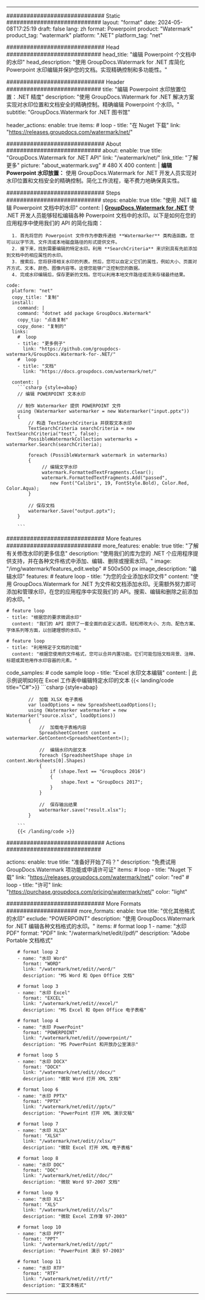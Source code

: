 
---
############################# Static ############################
layout: "format"
date:  2024-05-08T17:25:19
draft: false
lang: zh
format: Powerpoint
product: "Watermark"
product_tag: "watermark"
platform: ".NET"
platform_tag: "net"

############################# Head ############################
head_title: "编辑 Powerpoint 个文档中的水印"
head_description: "使用 GroupDocs.Watermark for .NET 库简化 Powerpoint 水印编辑并保护您的文档。实现精确控制和多功能性。"

############################# Header ############################
title: "编辑 Powerpoint 水印放置位置：.NET 精度" 
description: "使用 GroupDocs.Watermark for .NET 解决方案实现对水印位置和文档安全的精确控制。精确编辑 Powerpoint 个水印。"
subtitle: "GroupDocs.Watermark for .NET 图书馆" 

header_actions:
  enable: true
  items:
    #  loop
    - title: "在 Nuget 下载"
      link: "https://releases.groupdocs.com/watermark/net/"
      
############################# About ############################
about:
    enable: true
    title: "GroupDocs.Watermark for .NET API"
    link: "/watermark/net/"
    link_title: "了解更多"
    picture: "about_watermark.svg" # 480 X 400
    content: |
       **编辑 Powerpoint 水印放置：** 使用 GroupDocs.Watermark for .NET 开发人员实现对水印位置和文档安全的精确控制。简化工作流程，毫不费力地确保真实性。

############################# Steps ############################
steps:
    enable: true
    title: "使用 .NET 编辑 Powerpoint 文档中的水印"
    content: |
      **[GroupDocs.Watermark for .NET](https://products.groupdocs.com/watermark/net/)** 使 .NET 开发人员能够轻松编辑各种 Powerpoint 文档中的水印。以下是如何在您的应用程序中使用我们的 API 的简化指南：
      
      1. 首先将您的 Powerpoint 文件作为参数传递给 **Watermarker** 类构造函数。您可以以字节流、文件流或本地磁盘路径的形式提供文件。
      2. 接下来，找到需要编辑的特定水印。利用 **SearchCriteria** 来识别具有先前添加到文档中的相应属性的水印。
      3. 搜索后，您将获得相关水印的列表。然后，您可以自定义它们的属性，例如大小、页面对齐方式、文本、颜色、图像内容等。这使您能够广泛控制您的数据。
      4. 完成水印编辑后，保存更新的文档。您可以利用本地文件路径或流来存储最终结果。
   
    code:
      platform: "net"
      copy_title: "复制"
      install:
        command: |
        command: "dotnet add package GroupDocs.Watermark"
        copy_tip: "点击复制"
        copy_done: "复制的"
      links:
        #  loop
        - title: "更多例子"
          link: "https://github.com/groupdocs-watermark/GroupDocs.Watermark-for-.NET/"
        #  loop
        - title: "文档"
          link: "https://docs.groupdocs.com/watermark/net/"
          
      content: |
        ```csharp {style=abap}
        // 编辑 POWERPOINT 文本水印

        // 制作 Watermarker 提供 POWERPOINT 文件
        using (Watermarker watermarker = new Watermarker("input.pptx"))
        {
            // 构造 TextSearchCriteria 并获取文本水印
            TextSearchCriteria searchCriteria = new TextSearchCriteria("test", false);
            PossibleWatermarkCollection watermarks = watermarker.Search(searchCriteria);

            foreach (PossibleWatermark watermark in watermarks)
            {
                 // 编辑文字水印
                 watermark.FormattedTextFragments.Clear();
                 watermark.FormattedTextFragments.Add("passed", 
                    new Font("Calibri", 19, FontStyle.Bold), Color.Red, Color.Aqua);
            }

            // 保存文档
            watermarker.Save("output.pptx");
        }
        
        ```            

############################# More features ############################
more_features:
  enable: true
  title: "了解有关修改水印的更多信息"
  description: "使用我们的库为您的 .NET 个应用程序提供支持，并在各种文件格式中添加、编辑、删除或搜索水印。"
  image: "/img/watermark/features_edit.webp" # 500x500 px
  image_description: "编辑水印"
  features:
    # feature loop
    - title: "为您的企业添加水印文件"
      content: "使用 GroupDocs.Watermark for .NET 为文件和文档添加水印。无需额外努力即可添加和管理水印，在您的应用程序中实现我们的 API。搜索、编辑和删除之前添加的水印。"

    # feature loop
    - title: "根据您的要求微调水印"
      content: "我们的 API 提供了一套全面的自定义选项。轻松修改大小、方向、配色方案、字体系列等方面，以创建理想的水印。"

    # feature loop
    - title: "利用特定于文档的功能"
      content: "根据您使用的文件格式，您可以合并内置功能。它们可能包括文档背景、注释、标题或其他用作水印容器的元素。"
      
  code_samples:
    # code sample loop
    - title: "Excel 水印文本编辑"
      content: |
        此示例说明如何在 Excel 工作表中编辑特定水印的文本
        {{< landing/code title="C#">}}
        ```csharp {style=abap}
        
            //  加载 XLSX 电子表格
            var loadOptions = new SpreadsheetLoadOptions();
            using (Watermarker watermarker = new Watermarker("source.xlsx", loadOptions))
            {
                //  加载电子表格内容
                SpreadsheetContent content = watermarker.GetContent<SpreadsheetContent>();

                //  编辑水印内部文本
                foreach (SpreadsheetShape shape in content.Worksheets[0].Shapes)
                {
                    if (shape.Text == "GroupDocs 2016")
                    {
                        shape.Text = "GroupDocs 2017";
                    }
                }

                //  保存输出结果
                watermarker.save("result.xlsx");
            }

        ```
        {{< /landing/code >}}


############################# Actions ############################

actions:
  enable: true
  title: "准备好开始了吗？"
  description: "免费试用 GroupDocs.Watermark 项功能或申请许可证"
  items:
    #  loop
    - title: "Nuget 下载"
      link: "https://releases.groupdocs.com/watermark/net/"
      color: "red"
        #  loop
    - title: "许可"
      link: "https://purchase.groupdocs.com/pricing/watermark/net/"
      color: "light"


############################# More Formats #####################
more_formats:
    enable: true
    title: "优化其他格式的水印"
    exclude: "POWERPOINT"
    description: "使用 GroupDocs.Watermark for .NET 编辑各种文档格式的水印。"
    items: 
        # format loop 1
        - name: "水印 PDF"
          format: "PDF"
          link: "/watermark/net/edit//pdf/"
          description: "Adobe Portable 文档格式"

        # format loop 2
        - name: "水印 Word"
          format: "WORD"
          link: "/watermark/net/edit//word/"
          description: "MS Word 和 Open Office 文档"
          
        # format loop 3
        - name: "水印 Excel"
          format: "EXCEL"
          link: "/watermark/net/edit//excel/"
          description: "MS Excel 和 Open Office 电子表格"

        # format loop 4
        - name: "水印 PowerPoint"
          format: "POWERPOINT"
          link: "/watermark/net/edit//powerpoint/"
          description: "MS PowerPoint 和开放办公室演示"

        # format loop 5
        - name: "水印 DOCX"
          format: "DOCX"
          link: "/watermark/net/edit//docx/"
          description: "微软 Word 打开 XML 文档"
          
        # format loop 6
        - name: "水印 PPTX"
          format: "PPTX"
          link: "/watermark/net/edit//pptx/"
          description: "PowerPoint 打开 XML 演示文稿"
          
        # format loop 7
        - name: "水印 XLSX"
          format: "XLSX"
          link: "/watermark/net/edit//xlsx/"
          description: "微软 Excel 打开 XML 电子表格"

        # format loop 8
        - name: "水印 DOC"
          format: "DOC"
          link: "/watermark/net/edit//doc/"
          description: "微软 Word 97-2007 文档"

        # format loop 9
        - name: "水印 XLS"
          format: "XLS"
          link: "/watermark/net/edit//xls/"
          description: "微软 Excel 工作簿 97-2003"

        # format loop 10
        - name: "水印 PPT"
          format: "PPT"
          link: "/watermark/net/edit//ppt/"
          description: "PowerPoint 演示 97-2003"

        # format loop 11
        - name: "水印 RTF"
          format: "RTF"
          link: "/watermark/net/edit//rtf/"
          description: "富文本格式"

---